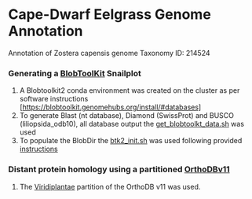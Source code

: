 # Cape-Dwarf Eelgrass Genome Annotation
Annotation of Zostera capensis genome
Taxonomy ID: 214524

### Generating a [BlobToolKit](https://blobtoolkit.genomehubs.org/) Snailplot

1. A Blobtoolkit2 conda environment was created on the cluster as per software instructions [https://blobtoolkit.genomehubs.org/install/#databases]
1. To generate Blast (nt database), Diamond (SwissProt) and BUSCO (liliopsida_odb10), all database output the [get_blobtoolkt_data.sh](scripts/get_blobtoolkt_data.sh) was used
1. To populate the BlobDir the [btk2_init.sh](scripts/btk2_init.sh) was used following provided [instructions](https://blobtoolkit.genomehubs.org/blobtools2/blobtools2-tutorials/creating-a-dataset/)

### Distant protein homology using a partitioned [OrthoDBv11](https://bioinf.uni-greifswald.de/bioinf/partitioned_odb11/)
1. The [Viridiplantae](https://bioinf.uni-greifswald.de/bioinf/partitioned_odb11/Viridiplantae.fa.gz) partition of the OrthoDB v11 was used.



